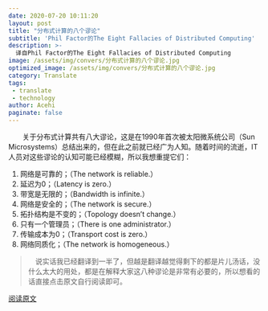 ```yaml
---
date: 2020-07-20 10:11:20
layout: post
title: "分布式计算的八个谬论"
subtitle: 'Phil Factor的The Eight Fallacies of Distributed Computing'
description: >-
  译自Phil Factor的The Eight Fallacies of Distributed Computing
image: /assets/img/convers/分布式计算的八个谬论.jpg
optimized_image: /assets/img/convers/分布式计算的八个谬论.jpg
category: Translate
tags:
 - translate
 - technology
author: Acehi
paginate: false
---
```

&emsp;&emsp;关于分布式计算共有八大谬论，这是在1990年首次被太阳微系统公司（Sun Microsystems）总结出来的，但在此之前就已经广为人知。随着时间的流逝，IT人员对这些谬论的认知可能已经模糊，所以我想重提它们：
1. 网络是可靠的；（The network is reliable.）
2. 延迟为0；（Latency is zero.）
3. 带宽是无限的；（Bandwidth is infinite.）
4. 网络是安全的；（The network is secure.）
5. 拓扑结构是不变的；（Topology doesn’t change.）
6. 只有一个管理员；（There is one administrator.）
7. 传输成本为0；（Transport cost is zero.）
8. 网络同质化；（The network is homogeneous.）

>&emsp;说实话我已经翻译到一半了，但越是翻译越觉得剩下的都是片儿汤话，没什么太大的用处，都是在解释大家这八种谬论是非常有必要的，所以想看的话直接点击原文自行阅读即可。

[阅读原文](https://www.red-gate.com/simple-talk/blogs/the-eight-fallacies-of-distributed-computing/)
